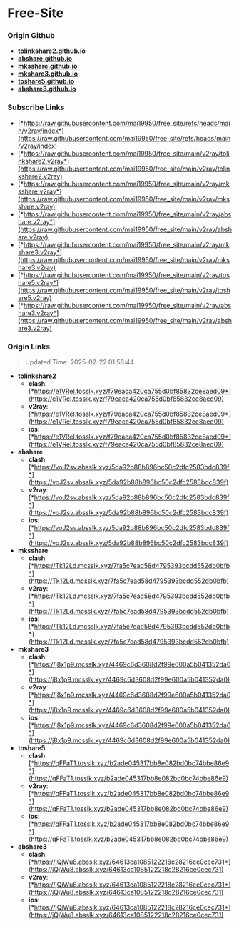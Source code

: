 # Free-Site

### Origin Github

- [**tolinkshare2.github.io**](https://github.com/tolinkshare2/tolinkshare2.github.io)
- [**abshare.github.io**](https://github.com/abshare/abshare.github.io)
- [**mksshare.github.io**](https://github.com/mksshare/mksshare.github.io)
- [**mkshare3.github.io**](https://github.com/mkshare3/mkshare3.github.io)
- [**toshare5.github.io**](https://github.com/toshare5/toshare5.github.io)
- [**abshare3.github.io**](https://github.com/abshare3/abshare3.github.io)

### Subscribe Links

- [*https://raw.githubusercontent.com/mai19950/free_site/refs/heads/main/v2ray/index*](https://raw.githubusercontent.com/mai19950/free_site/refs/heads/main/v2ray/index)
- [*https://raw.githubusercontent.com/mai19950/free_site/main/v2ray/tolinkshare2.v2ray*](https://raw.githubusercontent.com/mai19950/free_site/main/v2ray/tolinkshare2.v2ray)
- [*https://raw.githubusercontent.com/mai19950/free_site/main/v2ray/mksshare.v2ray*](https://raw.githubusercontent.com/mai19950/free_site/main/v2ray/mksshare.v2ray)
- [*https://raw.githubusercontent.com/mai19950/free_site/main/v2ray/abshare.v2ray*](https://raw.githubusercontent.com/mai19950/free_site/main/v2ray/abshare.v2ray)
- [*https://raw.githubusercontent.com/mai19950/free_site/main/v2ray/mkshare3.v2ray*](https://raw.githubusercontent.com/mai19950/free_site/main/v2ray/mkshare3.v2ray)
- [*https://raw.githubusercontent.com/mai19950/free_site/main/v2ray/toshare5.v2ray*](https://raw.githubusercontent.com/mai19950/free_site/main/v2ray/toshare5.v2ray)
- [*https://raw.githubusercontent.com/mai19950/free_site/main/v2ray/abshare3.v2ray*](https://raw.githubusercontent.com/mai19950/free_site/main/v2ray/abshare3.v2ray)

### Origin Links

> Updated Time: 2025-02-22 01:58:44

- **tolinkshare2**
  - **clash**: [*https://e1VRel.tosslk.xyz/f79eaca420ca755d0bf85832ce8aed09*](https://e1VRel.tosslk.xyz/f79eaca420ca755d0bf85832ce8aed09)
  - **v2ray**: [*https://e1VRel.tosslk.xyz/f79eaca420ca755d0bf85832ce8aed09*](https://e1VRel.tosslk.xyz/f79eaca420ca755d0bf85832ce8aed09)
  - **ios**: [*https://e1VRel.tosslk.xyz/f79eaca420ca755d0bf85832ce8aed09*](https://e1VRel.tosslk.xyz/f79eaca420ca755d0bf85832ce8aed09)
- **abshare**
  - **clash**: [*https://voJ2sv.absslk.xyz/5da92b88b896bc50c2dfc2583bdc839f*](https://voJ2sv.absslk.xyz/5da92b88b896bc50c2dfc2583bdc839f)
  - **v2ray**: [*https://voJ2sv.absslk.xyz/5da92b88b896bc50c2dfc2583bdc839f*](https://voJ2sv.absslk.xyz/5da92b88b896bc50c2dfc2583bdc839f)
  - **ios**: [*https://voJ2sv.absslk.xyz/5da92b88b896bc50c2dfc2583bdc839f*](https://voJ2sv.absslk.xyz/5da92b88b896bc50c2dfc2583bdc839f)
- **mksshare**
  - **clash**: [*https://Tk12Ld.mcsslk.xyz/7fa5c7ead58d4795393bcdd552db0bfb*](https://Tk12Ld.mcsslk.xyz/7fa5c7ead58d4795393bcdd552db0bfb)
  - **v2ray**: [*https://Tk12Ld.mcsslk.xyz/7fa5c7ead58d4795393bcdd552db0bfb*](https://Tk12Ld.mcsslk.xyz/7fa5c7ead58d4795393bcdd552db0bfb)
  - **ios**: [*https://Tk12Ld.mcsslk.xyz/7fa5c7ead58d4795393bcdd552db0bfb*](https://Tk12Ld.mcsslk.xyz/7fa5c7ead58d4795393bcdd552db0bfb)
- **mkshare3**
  - **clash**: [*https://j8x1p9.mcsslk.xyz/4469c6d3608d2f99e600a5b041352da0*](https://j8x1p9.mcsslk.xyz/4469c6d3608d2f99e600a5b041352da0)
  - **v2ray**: [*https://j8x1p9.mcsslk.xyz/4469c6d3608d2f99e600a5b041352da0*](https://j8x1p9.mcsslk.xyz/4469c6d3608d2f99e600a5b041352da0)
  - **ios**: [*https://j8x1p9.mcsslk.xyz/4469c6d3608d2f99e600a5b041352da0*](https://j8x1p9.mcsslk.xyz/4469c6d3608d2f99e600a5b041352da0)
- **toshare5**
  - **clash**: [*https://qFFaT1.tosslk.xyz/b2ade045317bb8e082bd0bc74bbe86e9*](https://qFFaT1.tosslk.xyz/b2ade045317bb8e082bd0bc74bbe86e9)
  - **v2ray**: [*https://qFFaT1.tosslk.xyz/b2ade045317bb8e082bd0bc74bbe86e9*](https://qFFaT1.tosslk.xyz/b2ade045317bb8e082bd0bc74bbe86e9)
  - **ios**: [*https://qFFaT1.tosslk.xyz/b2ade045317bb8e082bd0bc74bbe86e9*](https://qFFaT1.tosslk.xyz/b2ade045317bb8e082bd0bc74bbe86e9)
- **abshare3**
  - **clash**: [*https://jQjWu8.absslk.xyz/64613ca1085122218c28216ce0cec731*](https://jQjWu8.absslk.xyz/64613ca1085122218c28216ce0cec731)
  - **v2ray**: [*https://jQjWu8.absslk.xyz/64613ca1085122218c28216ce0cec731*](https://jQjWu8.absslk.xyz/64613ca1085122218c28216ce0cec731)
  - **ios**: [*https://jQjWu8.absslk.xyz/64613ca1085122218c28216ce0cec731*](https://jQjWu8.absslk.xyz/64613ca1085122218c28216ce0cec731)
